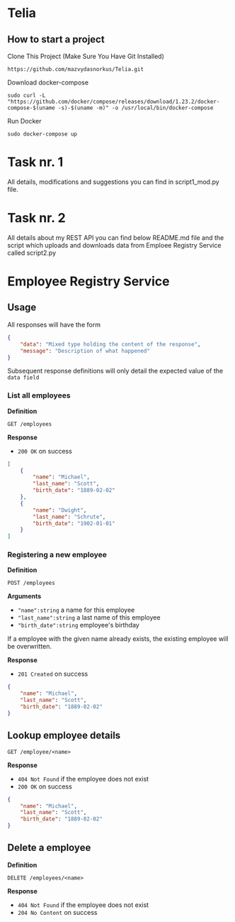 # Telia

## How to start a project

Clone This Project (Make Sure You Have Git Installed)
```
https://github.com/mazvydasnorkus/Telia.git
```
Download docker-compose
```
sudo curl -L "https://github.com/docker/compose/releases/download/1.23.2/docker-compose-$(uname -s)-$(uname -m)" -o /usr/local/bin/docker-compose

```
Run Docker

```
sudo docker-compose up
```

# Task nr. 1

All details, modifications and suggestions you can find in script1_mod.py file.

# Task nr. 2

All details about my REST API you can find below README.md file and the script which uploads and downloads data from Emploee Registry Service called script2.py

# Employee Registry Service

## Usage

All responses will have the form

```json
{
    "data": "Mixed type holding the content of the response",
    "message": "Description of what happened"
}
```

Subsequent response definitions will only detail the expected value of the `data field`

### List all employees

**Definition**

`GET /employees`

**Response**

- `200 OK` on success

```json
[
    {
        "name": "Michael",
        "last_name": "Scott",
        "birth_date": "1889-02-02"
    },
    {
        "name": "Dwight",
        "last_name": "Schrute",
        "birth_date": "1902-01-01"
    }
]
```

### Registering a new employee

**Definition**

`POST /employees`

**Arguments**

- `"name":string` a name for this employee
- `"last_name":string` a last name of this employee
- `"birth_date":string` employee's birthday

If a employee with the given name already exists, the existing employee will be overwritten.

**Response**

- `201 Created` on success

```json
{
    "name": "Michael",
    "last_name": "Scott",
    "birth_date": "1889-02-02"
}
```

## Lookup employee details

`GET /employee/<name>`

**Response**

- `404 Not Found` if the employee does not exist
- `200 OK` on success

```json
{
    "name": "Michael",
    "last_name": "Scott",
    "birth_date": "1889-02-02"
}
```

## Delete a employee

**Definition**

`DELETE /employees/<name>`

**Response**

- `404 Not Found` if the employee does not exist
- `204 No Content` on success
